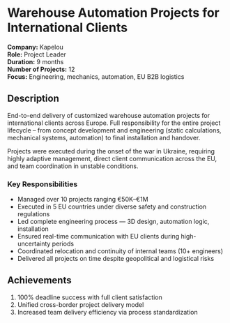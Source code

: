 # Warehouse Automation Projects for International Clients

**Company:** Kapelou  
**Role:** Project Leader  
**Duration:** 9 months  
**Number of Projects:** 12  
**Focus:** Engineering, mechanics, automation, EU B2B logistics

## Description

End-to-end delivery of customized warehouse automation projects for international clients across Europe. Full responsibility for the entire project lifecycle – from concept development and engineering (static calculations, mechanical systems, automation) to final installation and handover.

Projects were executed during the onset of the war in Ukraine, requiring highly adaptive management, direct client communication across the EU, and team coordination in unstable conditions.

### Key Responsibilities

- Managed over 10 projects ranging €50K–€1M  
- Executed in 5 EU countries under diverse safety and construction regulations  
- Led complete engineering process — 3D design, automation logic, installation  
- Ensured real-time communication with EU clients during high-uncertainty periods  
- Coordinated relocation and continuity of internal teams (10+ engineers)  
- Delivered all projects on time despite geopolitical and logistical risks

## Achievements

1. 100% deadline success with full client satisfaction  
2. Unified cross-border project delivery model  
3. Increased team delivery efficiency via process standardization
